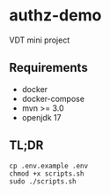 # authz-demo
VDT mini project

## Requirements
- docker
- docker-compose
- mvn >= 3.0
- openjdk 17

## TL;DR
```
cp .env.example .env
chmod +x scripts.sh
sudo ./scripts.sh
```